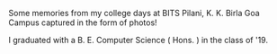 Some memories from my college days at BITS Pilani, K. K. Birla Goa Campus captured in the form of photos!

I graduated with a B. E. Computer Science ( Hons. ) in the class of '19.

